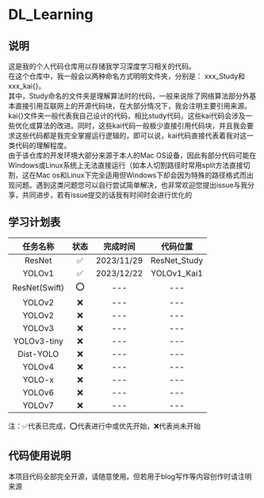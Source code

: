 # DL_Learning
## 说明
这是我的个人代码仓库用以存储我学习深度学习相关的代码。<br>
在这个仓库中，我一般会以两种命名方式明明文件夹，分别是：
xxx_Study和xxx_kai{}。<br>
其中，Study命名的文件夹是理解算法时的代码，一般来说除了网络算法部分外基本直接引用互联网上的开源代码块，在大部分情况下，我会注明主要引用来源。<br>
kai{}文件夹一般代表我自己设计的代码，相比study代码，这些kai代码会涉及一些优化或算法的改进。同时，这些kai代码一般极少直接引用代码块，并且我会要求这些代码都是我完全掌握运行逻辑的，即可以说，kai代码直接代表着我对这一类代码的理解程度。<br>
由于该仓库的开发环境大部分来源于本人的Mac OS设备，因此有部分代码可能在Windows或Linux系统上无法直接运行（如本人切割路径时常用split方法直接切割，这在Mac os和Linux下完全适用但Windows下却会因为特殊的路径格式而出现问题。遇到这类问题您可以自行尝试简单解决，也非常欢迎您提出issue与我分享，共同进步，若有issue提交的话我有时间时会进行优化的<br>

## 学习计划表

|     任务名称      | 状态 |    完成时间    |     代码位置     |
|:-------------:|:--:|:----------:|:------------:|
|    ResNet     | ✅  | 2023/11/29 | ResNet_Study |
|    YOLOv1     | ✅  | 2023/12/22 | YOLOv1_Kai1  |
| ResNet(Swift) | ⭕️ |    ---     |     ---      |
|    YOLOv2     | ❌  |    ---     |     ---      |
|    YOLOv2     | ❌  |    ---     |     ---      |
|    YOLOv3     | ❌  |    ---     |     ---      |
|  YOLOv3-tiny  | ❌  |    ---     |     ---      |
|   Dist-YOLO   | ❌  |    ---     |     ---      |
|    YOLOv4     | ❌  |    ---     |     ---      |
|    YOLO-x     | ❌  |    ---     |     ---      |
|    YOLOv6     | ❌  |    ---     |     ---      |
|    YOLOv7     | ❌  |    ---     |     ---      |
注：✅代表已完成，⭕️代表进行中或优先开始，❌代表尚未开始<br>

## 代码使用说明
本项目代码全部完全开源，请随意使用。但若用于blog写作等内容创作时请注明来源